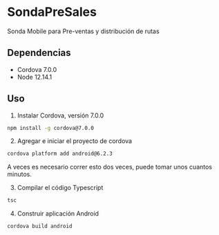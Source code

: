 # SondaPreSales
Sonda Mobile para Pre-ventas y distribución de rutas

## Dependencias
- Cordova 7.0.0
- Node 12.14.1

## Uso
1. Instalar Cordova, versión 7.0.0
```bash
npm install -g cordova@7.0.0
```
2. Agregar e iniciar el proyecto de cordova
```bash
cordova platform add android@6.2.3
```
A veces es necesario correr esto dos veces, puede tomar unos cuantos minutos.

3. Compilar el código Typescript
```bash
tsc
```
4. Construir aplicación Android
```bash
cordova build android
```
